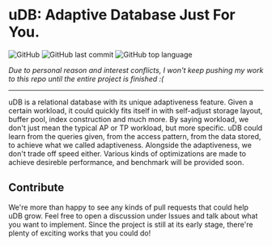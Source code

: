 # uDB: Adaptive Database Just For You.
![GitHub](https://img.shields.io/github/license/chrisxu333/uDB)
![GitHub last commit](https://img.shields.io/github/last-commit/chrisxu333/uDB)
![GitHub top language](https://img.shields.io/github/languages/top/chrisxu333/uDB)

*Due to personal reason and interest conflicts, I won't keep pushing my work to this repo until the entire project is finished :(*
***


uDB is a relational database with its unique adaptiveness feature. 
Given a certain workload, it could quickly fits itself in with self-adjust storage layout, buffer pool, index construction and much more.
By saying workload, we don't just mean the typical AP or TP workload, but more specific. uDB could learn from the queries given, from the access pattern, from the data stored, to achieve what we called adaptiveness.
Alongside the adaptiveness, we don't trade off speed either. Various kinds of optimizations are made to achieve desireble performance, and benchmark will be provided soon.

## Contribute
We're more than happy to see any kinds of pull requests that could help uDB grow. Feel free to open a discussion under Issues and talk about what you want to implement. Since the project is still at its early stage, there're plenty of exciting works that you could do!
